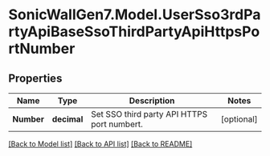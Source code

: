 # SonicWallGen7.Model.UserSso3rdPartyApiBaseSsoThirdPartyApiHttpsPortNumber

## Properties

Name | Type | Description | Notes
------------ | ------------- | ------------- | -------------
**Number** | **decimal** | Set SSO third party API HTTPS port numbert. | [optional] 

[[Back to Model list]](../README.md#documentation-for-models) [[Back to API list]](../README.md#documentation-for-api-endpoints) [[Back to README]](../README.md)


